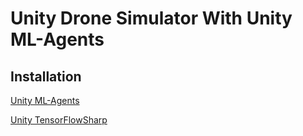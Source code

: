 # Unity Drone Simulator With Unity ML-Agents

## Installation
[Unity ML-Agents](https://github.com/Unity-Technologies/ml-agents/releases)

[Unity TensorFlowSharp](https://github.com/Unity-Technologies/ml-agents/blob/master/docs/Using-TensorFlow-Sharp-in-Unity.md)
